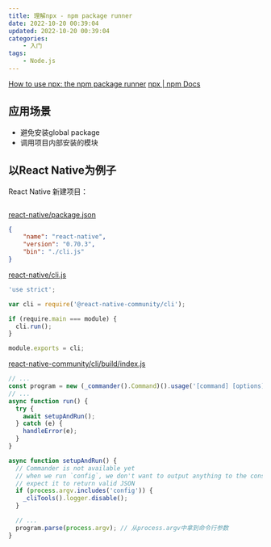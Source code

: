```yaml
---
title: 理解npx - npm package runner
date: 2022-10-20 00:39:04
updated: 2022-10-20 00:39:04
categories:
    - 入门
tags:
    - Node.js
---
```


[How to use npx: the npm package runner](https://blog.scottlogic.com/2018/04/05/npx-the-npm-package-runner.html)
[npx | npm Docs](https://docs.npmjs.com/cli/v7/commands/npx)

## 应用场景

- 避免安装global package
- 调用项目内部安装的模块




## 以React Native为例子

React Native 新建项目：

```shell

```

[react-native/package.json](https://www.runpkg.com/?react-native@0.70.3/package.json)

```json
{
    "name": "react-native",
    "version": "0.70.3",
    "bin": "./cli.js"
}
```

[react-native/cli.js](https://www.runpkg.com/?react-native@0.70.3/cli.js)

```javascript
'use strict';

var cli = require('@react-native-community/cli');

if (require.main === module) {
  cli.run();
}

module.exports = cli;
```

[react-native-community/cli/build/index.js](https://www.runpkg.com/?@react-native-community/cli@9.1.3/build/index.js)



```javascript
// ...
const program = new (_commander().Command)().usage('[command] [options]').version(pkgJson.version, '-v', 'Output the current version').option('--verbose', 'Increase logging verbosity');
// ...
async function run() {
  try {
    await setupAndRun();
  } catch (e) {
    handleError(e);
  }
}

async function setupAndRun() {
  // Commander is not available yet
  // when we run `config`, we don't want to output anything to the console. We
  // expect it to return valid JSON
  if (process.argv.includes('config')) {
    _cliTools().logger.disable();
  }

  // ...
  program.parse(process.argv); // 从process.argv中拿到命令行参数
}

```

